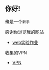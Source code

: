 ## 你好!
俺是一个`新手`

感谢你浏览我的网站

* [web实验作业](https://github.com/Millybell/webhomework)

收集的VPN
* [VPN](https://github.com/freefq/free/issues/560#issue-1650366944)
